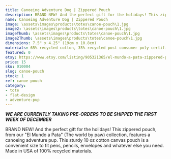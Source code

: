 ```yaml
---
title: Canoeing Adventure Dog | Zippered Pouch
description: BRAND NEW! And the perfect gift for the holidays! This zippered pouch, from our "El Mundo a Pata" (The world by paw) collection, features a canoeing adventure pup. This sturdy 10 oz cotton canvas pouch is a convenient size to fit pens, pencils, envelopes and whatever else you need.
name: Canoeing Adventure Dog | Zippered Pouch
image: \assets\images\products\totes\canoe-pouch\1.jpg
image2: \assets\images\products\totes\canoe-pouch\1.jpg
imageThumb: \assets\images\products\totes\canoe-pouch\1.jpg
image2Thumb: \assets\images\products\totes\canoe-pouch\1.jpg
dimensions: 7.5" x 4.25" (19cm x 10.8cm)
materials: 65% recycled cotton, 35% recycled post consumer poly certified
featured: 0
etsy: https://www.etsy.com/listing/905321365/el-mundo-a-pata-zippered-pouch-adventure
price: 15
sku: 010004
slug: canoe-pouch
stock: 1
ref: canoe-pouch
category:
- tote
- flat-design
- adventure-pup
---
```

***WE ARE CURRENTLY TAKING PRE-ORDERS TO BE SHIPPED THE FIRST WEEK OF DECEMBER***

BRAND NEW! And the perfect gift for the holidays! This zippered pouch, from our "El Mundo a Pata" (The world by paw) collection, features a canoeing adventure pup. This sturdy 10 oz cotton canvas pouch is a convenient size to fit pens, pencils, envelopes and whatever else you need. Made in USA of 100% recycled materials.

